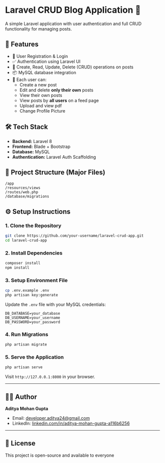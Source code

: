 # Laravel CRUD Blog Application 📝

A simple Laravel application with user authentication and full CRUD functionality for managing posts.

## 🚀 Features

- 🔐 User Registration & Login
- ✅ Authentication using Laravel UI
- 🧠 Create, Read, Update, Delete (CRUD) operations on posts
- 📦 MySQL database integration
- 👤 Each user can:
  - Create a new post
  - Edit and delete **only their own** posts
  - View their own posts
  - View posts by **all users** on a feed page
  - Upload and view pdf
  - Change Profile Picture

## 🛠️ Tech Stack

- **Backend:** Laravel 8
- **Frontend:** Blade + Bootstrap
- **Database:** MySQL
- **Authentication:** Laravel Auth Scaffolding

## 📂 Project Structure (Major Files)

```
/app
/resources/views
/routes/web.php
/database/migrations
```

## ⚙️ Setup Instructions

### 1. Clone the Repository

```bash
git clone https://github.com/your-username/laravel-crud-app.git
cd laravel-crud-app
```

### 2. Install Dependencies

```bash
composer install
npm install
```

### 3. Setup Environment File

```bash
cp .env.example .env
php artisan key:generate
```

Update the `.env` file with your MySQL credentials:

```env
DB_DATABASE=your_database
DB_USERNAME=your_username
DB_PASSWORD=your_password
```

### 4. Run Migrations

```bash
php artisan migrate
```

### 5. Serve the Application

```bash
php artisan serve
```

Visit `http://127.0.0.1:8000` in your browser.

---

## 🙋‍♂️ Author

**Aditya Mohan Gupta**

- Email: developer.aditya24@gmail.com  
- LinkedIn: [linkedin.com/in/aditya-mohan-gupta-a116b6256](https://linkedin.com/in/aditya-mohan-gupta-a116b6256)

---

## 📄 License

This project is open-source and available to everyone

